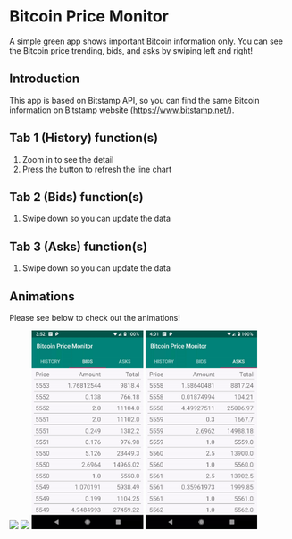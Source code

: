 Bitcoin Price Monitor
=============================

A simple green app shows important Bitcoin information only. You can see the Bitcoin price trending, bids, and asks by swiping left and right!

Introduction
------------

This app is based on Bitstamp API, so you can find the same Bitcoin information on Bitstamp website (https://www.bitstamp.net/).

Tab 1 (History) function(s)
---------------

1. Zoom in to see the detail
2. Press the button to refresh the line chart

Tab 2 (Bids) function(s)
---------------

1. Swipe down so you can update the data

Tab 3 (Asks) function(s)
---------------

1. Swipe down so you can update the data

Animations
---------------

Please see below to check out the animations!

<p float="left">
  <img src="/sample/swipe.gif?raw=true" width="200px">
  <img src="/sample/history.gif?raw=true" width="200px">
  <img src="/sample/bids.gif?raw=true" width="200px">
  <img src="/sample/asks.gif?raw=true" width="200px">
</p>
